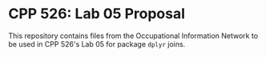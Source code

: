 # CPP 526: Lab 05 Proposal

This repository contains files from the Occupational Information Network to be used in CPP 526's Lab 05 for package `dplyr` joins.
